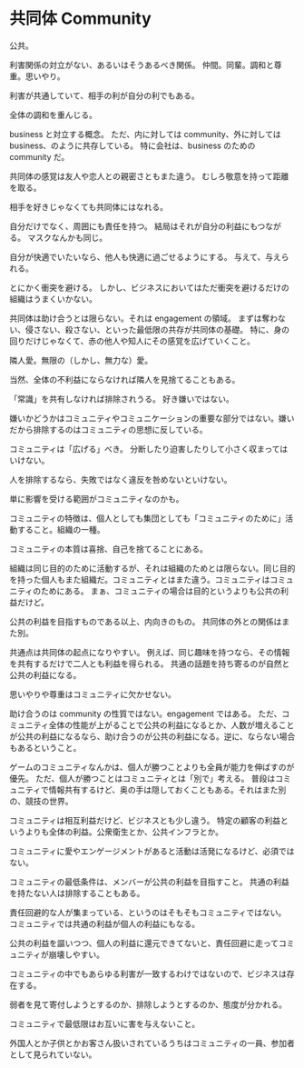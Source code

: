 # 共同体 Community

公共。

利害関係の対立がない、あるいはそうあるべき関係。
仲間。同輩。調和と尊重。思いやり。

利害が共通していて、相手の利が自分の利でもある。

全体の調和を重んじる。

business と対立する概念。
ただ、内に対しては community、外に対しては business、のように共存している。
特に会社は、business のための community だ。

共同体の感覚は友人や恋人との親密さともまた違う。
むしろ敬意を持って距離を取る。

相手を好きじゃなくても共同体にはなれる。

自分だけでなく、周囲にも責任を持つ。
結局はそれが自分の利益にもつながる。
マスクなんかも同じ。

自分が快適でいたいなら、他人も快適に過ごせるようにする。
与えて、与えられる。

とにかく衝突を避ける。
しかし、ビジネスにおいてはただ衝突を避けるだけの組織はうまくいかない。

共同体は助け合うとは限らない。それは engagement の領域。
まずは奪わない、侵さない、殺さない、といった最低限の共存が共同体の基礎。
特に、身の回りだけじゃなくて、赤の他人や知人にその感覚を広げていくこと。

隣人愛。無限の（しかし、無力な）愛。

当然、全体の不利益にならなければ隣人を見捨てることもある。

「常識」を共有しなければ排除されうる。
好き嫌いではない。

嫌いかどうかはコミュニティやコミュニケーションの重要な部分ではない。嫌いだから排除するのはコミュニティの思想に反している。

コミュニティは「広げる」べき。
分断したり迫害したりして小さく収まってはいけない。

人を排除するなら、失敗ではなく違反を咎めないといけない。

単に影響を受ける範囲がコミュニティなのかも。

コミュニティの特徴は、個人としても集団としても「コミュニティのために」活動すること。組織の一種。

コミュニティの本質は喜捨、自己を捨てることにある。

組織は同じ目的のために活動するが、それは組織のためとは限らない。同じ目的を持った個人もまた組織だ。コミュニティとはまた違う。コミュニティはコミュニティのためにある。
まぁ、コミュニティの場合は目的というよりも公共の利益だけど。

公共の利益を目指すものである以上、内向きのもの。
共同体の外との関係はまた別。

共通点は共同体の起点になりやすい。
例えば、同じ趣味を持つなら、その情報を共有するだけで二人とも利益を得られる。
共通の話題を持ち寄るのが自然と公共の利益になる。

思いやりや尊重はコミュニティに欠かせない。

助け合うのは community の性質ではない。engagement ではある。
ただ、コミュニティ全体の性能が上がることで公共の利益になるとか、人数が増えることが公共の利益になるなら、助け合うのが公共の利益になる。逆に、ならない場合もあるということ。

ゲームのコミュニティなんかは、個人が勝つことよりも全員が能力を伸ばすのが優先。
ただ、個人が勝つことはコミュニティとは「別で」考える。
普段はコミュニティで情報共有するけど、奥の手は隠しておくこともある。それはまた別の、競技の世界。

コミュニティは相互利益だけど、ビジネスとも少し違う。
特定の顧客の利益というよりも全体の利益。公衆衛生とか、公共インフラとか。

コミュニティに愛やエンゲージメントがあると活動は活発になるけど、必須ではない。

コミュニティの最低条件は、メンバーが公共の利益を目指すこと。
共通の利益を持たない人は排除することもある。

責任回避的な人が集まっている、というのはそもそもコミュニティではない。
コミュニティでは共通の利益が個人の利益にもなる。

公共の利益を謳いつつ、個人の利益に還元できてないと、責任回避に走ってコミュニティが崩壊しやすい。

コミュニティの中でもあらゆる利害が一致するわけではないので、ビジネスは存在する。

弱者を見て寄付しようとするのか、排除しようとするのか、態度が分かれる。

コミュニティで最低限はお互いに害を与えないこと。

外国人とか子供とかお客さん扱いされているうちはコミュニティの一員、参加者として見られていない。
